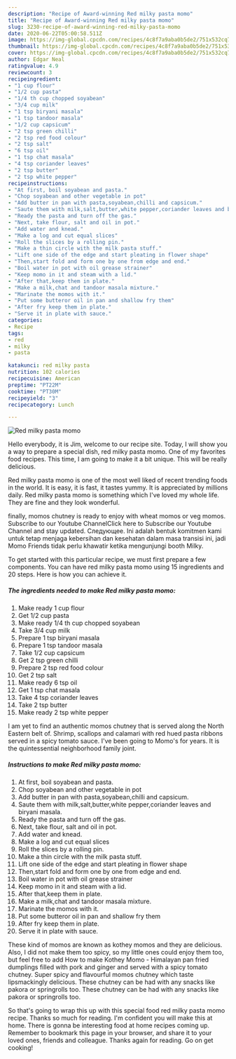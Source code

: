 ```yaml
---
description: "Recipe of Award-winning Red milky pasta momo"
title: "Recipe of Award-winning Red milky pasta momo"
slug: 3230-recipe-of-award-winning-red-milky-pasta-momo
date: 2020-06-22T05:00:58.511Z
image: https://img-global.cpcdn.com/recipes/4c8f7a9aba0b5de2/751x532cq70/red-milky-pasta-momo-recipe-main-photo.jpg
thumbnail: https://img-global.cpcdn.com/recipes/4c8f7a9aba0b5de2/751x532cq70/red-milky-pasta-momo-recipe-main-photo.jpg
cover: https://img-global.cpcdn.com/recipes/4c8f7a9aba0b5de2/751x532cq70/red-milky-pasta-momo-recipe-main-photo.jpg
author: Edgar Neal
ratingvalue: 4.9
reviewcount: 3
recipeingredient:
- "1 cup flour"
- "1/2 cup pasta"
- "1/4 th cup chopped soyabean"
- "3/4 cup milk"
- "1 tsp biryani masala"
- "1 tsp tandoor masala"
- "1/2 cup capsicum"
- "2 tsp green chilli"
- "2 tsp red food colour"
- "2 tsp salt"
- "6 tsp oil"
- "1 tsp chat masala"
- "4 tsp coriander leaves"
- "2 tsp butter"
- "2 tsp white pepper"
recipeinstructions:
- "At first, boil soyabean and pasta."
- "Chop soyabean and other vegetable in pot"
- "Add butter in pan with pasta,soyabean,chilli and capsicum."
- "Saute them with milk,salt,butter,white pepper,coriander leaves and biryani masala."
- "Ready the pasta and turn off the gas."
- "Next, take flour, salt and oil in pot."
- "Add water and knead."
- "Make a log and cut equal slices"
- "Roll the slices by a rolling pin."
- "Make a thin circle with the milk pasta stuff."
- "Lift one side of the edge and start pleating in flower shape"
- "Then,start fold and form one by one from edge and end."
- "Boil water in pot with oil grease strainer"
- "Keep momo in it and steam with a lid."
- "After that,keep them in plate."
- "Make a milk,chat and tandoor masala mixture."
- "Marinate the momos with it."
- "Put some butteror oil in pan and shallow fry them"
- "After fry keep them in plate."
- "Serve it in plate with sauce."
categories:
- Recipe
tags:
- red
- milky
- pasta

katakunci: red milky pasta 
nutrition: 102 calories
recipecuisine: American
preptime: "PT22M"
cooktime: "PT30M"
recipeyield: "3"
recipecategory: Lunch

---
```



![Red milky pasta momo](https://img-global.cpcdn.com/recipes/4c8f7a9aba0b5de2/751x532cq70/red-milky-pasta-momo-recipe-main-photo.jpg)

Hello everybody, it is Jim, welcome to our recipe site. Today, I will show you a way to prepare a special dish, red milky pasta momo. One of my favorites food recipes. This time, I am going to make it a bit unique. This will be really delicious.

Red milky pasta momo is one of the most well liked of recent trending foods in the world. It is easy, it is fast, it tastes yummy. It is appreciated by millions daily. Red milky pasta momo is something which I've loved my whole life. They are fine and they look wonderful.

finally, momos chutney is ready to enjoy with wheat momos or veg momos. Subscribe to our Youtube ChannelClick here to Subscribe our Youtube Channel and stay updated. Следующее. Ini adalah bentuk komitmen kami untuk tetap menjaga kebersihan dan kesehatan dalam masa transisi ini, jadi Momo Friends tidak perlu khawatir ketika mengunjungi booth Milky.


To get started with this particular recipe, we must first prepare a few components. You can have red milky pasta momo using 15 ingredients and 20 steps. Here is how you can achieve it.

<!--inarticleads1-->

##### The ingredients needed to make Red milky pasta momo:

1. Make ready 1 cup flour
1. Get 1/2 cup pasta
1. Make ready 1/4 th cup chopped soyabean
1. Take 3/4 cup milk
1. Prepare 1 tsp biryani masala
1. Prepare 1 tsp tandoor masala
1. Take 1/2 cup capsicum
1. Get 2 tsp green chilli
1. Prepare 2 tsp red food colour
1. Get 2 tsp salt
1. Make ready 6 tsp oil
1. Get 1 tsp chat masala
1. Take 4 tsp coriander leaves
1. Take 2 tsp butter
1. Make ready 2 tsp white pepper


I am yet to find an authentic momos chutney that is served along the North Eastern belt of. Shrimp, scallops and calamari with red hued pasta ribbons served in a spicy tomato sauce. I&#39;ve been going to Momo&#39;s for years. It is the quintessential neighborhood family joint. 

<!--inarticleads2-->

##### Instructions to make Red milky pasta momo:

1. At first, boil soyabean and pasta.
1. Chop soyabean and other vegetable in pot
1. Add butter in pan with pasta,soyabean,chilli and capsicum.
1. Saute them with milk,salt,butter,white pepper,coriander leaves and biryani masala.
1. Ready the pasta and turn off the gas.
1. Next, take flour, salt and oil in pot.
1. Add water and knead.
1. Make a log and cut equal slices
1. Roll the slices by a rolling pin.
1. Make a thin circle with the milk pasta stuff.
1. Lift one side of the edge and start pleating in flower shape
1. Then,start fold and form one by one from edge and end.
1. Boil water in pot with oil grease strainer
1. Keep momo in it and steam with a lid.
1. After that,keep them in plate.
1. Make a milk,chat and tandoor masala mixture.
1. Marinate the momos with it.
1. Put some butteror oil in pan and shallow fry them
1. After fry keep them in plate.
1. Serve it in plate with sauce.


These kind of momos are known as kothey momos and they are delicious. Also, I did not make them too spicy, so my little ones could enjoy them too, but feel free to add How to make Kothey Momo - Himalayan pan fried dumplings filled with pork and ginger and served with a spicy tomato chutney. Super spicy and flavourful momos chutney which taste lipsmackingly delicious. These chutney can be had with any snacks like pakora or springrolls too. These chutney can be had with any snacks like pakora or springrolls too. 

So that's going to wrap this up with this special food red milky pasta momo recipe. Thanks so much for reading. I'm confident you will make this at home. There is gonna be interesting food at home recipes coming up. Remember to bookmark this page in your browser, and share it to your loved ones, friends and colleague. Thanks again for reading. Go on get cooking!
